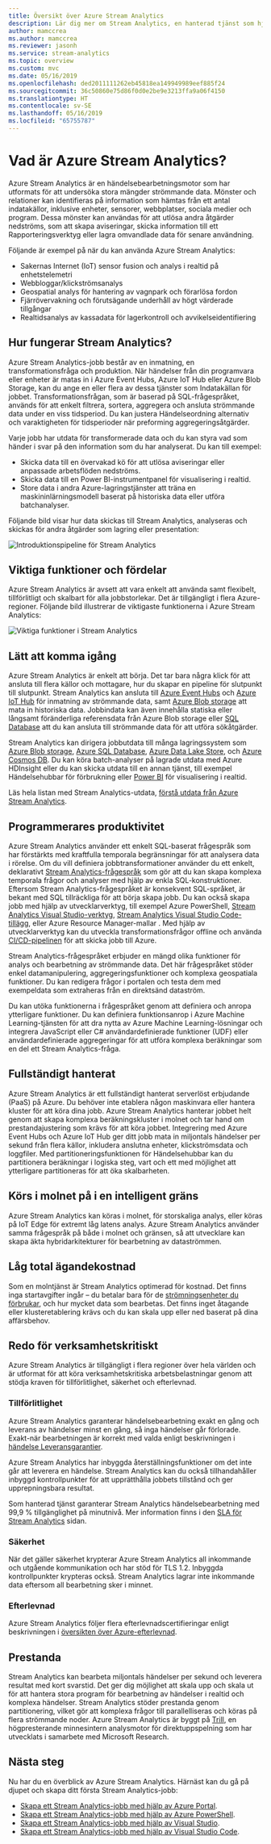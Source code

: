 ```yaml
---
title: Översikt över Azure Stream Analytics
description: Lär dig mer om Stream Analytics, en hanterad tjänst som hjälper dig att analysera data i realtid som skickats från IoT (Internet of Things).
author: mamccrea
ms.author: mamccrea
ms.reviewer: jasonh
ms.service: stream-analytics
ms.topic: overview
ms.custom: mvc
ms.date: 05/16/2019
ms.openlocfilehash: ded2011111262eb45818ea149949989eef885f24
ms.sourcegitcommit: 36c50860e75d86f0d0e2be9e3213ffa9a06f4150
ms.translationtype: HT
ms.contentlocale: sv-SE
ms.lasthandoff: 05/16/2019
ms.locfileid: "65755787"
---
```

# <a name="what-is-azure-stream-analytics"></a>Vad är Azure Stream Analytics?

Azure Stream Analytics är en händelsebearbetningsmotor som har utformats för att undersöka stora mängder strömmande data. Mönster och relationer kan identifieras på information som hämtas från ett antal indatakällor, inklusive enheter, sensorer, webbplatser, sociala medier och program. Dessa mönster kan användas för att utlösa andra åtgärder nedströms, som att skapa aviseringar, skicka information till ett Rapporteringsverktyg eller lagra omvandlade data för senare användning.

Följande är exempel på när du kan använda Azure Stream Analytics:

* Sakernas Internet (IoT) sensor fusion och analys i realtid på enhetstelemetri
* Webbloggar/klickströmsanalys
* Geospatial analys för hantering av vagnpark och förarlösa fordon
* Fjärrövervakning och förutsägande underhåll av högt värderade tillgångar
* Realtidsanalys av kassadata för lagerkontroll och avvikelseidentifiering

## <a name="how-does-stream-analytics-work"></a>Hur fungerar Stream Analytics?

Azure Stream Analytics-jobb består av en inmatning, en transformationsfråga och produktion. När händelser från din programvara eller enheter är matas in i Azure Event Hubs, Azure IoT Hub eller Azure Blob Storage, kan du ange en eller flera av dessa tjänster som Indatakällan för jobbet. Transformationsfrågan, som är baserad på SQL-frågespråket, används för att enkelt filtrera, sortera, aggregera och ansluta strömmande data under en viss tidsperiod. Du kan justera Händelseordning alternativ och varaktigheten för tidsperioder när preforming aggregeringsåtgärder.

Varje jobb har utdata för transformerade data och du kan styra vad som händer i svar på den information som du har analyserat. Du kan till exempel:

* Skicka data till en övervakad kö för att utlösa aviseringar eller anpassade arbetsflöden nedströms.
* Skicka data till en Power BI-instrumentpanel för visualisering i realtid.
* Store data i andra Azure-lagringstjänster att träna en maskininlärningsmodell baserat på historiska data eller utföra batchanalyser.

Följande bild visar hur data skickas till Stream Analytics, analyseras och skickas för andra åtgärder som lagring eller presentation:

![Introduktionspipeline för Stream Analytics](./media/stream-analytics-introduction/stream-analytics-intro-pipeline.png)

## <a name="key-capabilities-and-benefits"></a>Viktiga funktioner och fördelar

Azure Stream Analytics är avsett att vara enkelt att använda samt flexibelt, tillförlitligt och skalbart för alla jobbstorlekar. Det är tillgängligt i flera Azure-regioner. Följande bild illustrerar de viktigaste funktionerna i Azure Stream Analytics:

![Viktiga funktioner i Stream Analytics](./media/stream-analytics-introduction/stream-analytics-key-capabilities.png)

## <a name="ease-of-getting-started"></a>Lätt att komma igång

Azure Stream Analytics är enkelt att börja. Det tar bara några klick för att ansluta till flera källor och mottagare, hur du skapar en pipeline för slutpunkt till slutpunkt. Stream Analytics kan ansluta till [Azure Event Hubs](/azure/event-hubs/) och [Azure IoT Hub](/azure/iot-hub/) för inmatning av strömmande data, samt [Azure Blob storage](/azure/storage/storage-introduction) att mata in historiska data. Jobbindata kan även innehålla statiska eller långsamt föränderliga referensdata från Azure Blob storage eller [SQL Database](stream-analytics-use-reference-data.md#azure-sql-database-preview) att du kan ansluta till strömmande data för att utföra sökåtgärder.

Stream Analytics kan dirigera jobbutdata till många lagringssystem som [Azure Blob storage](/azure/storage/storage-introduction), [Azure SQL Database](/azure/sql-database/), [Azure Data Lake Store](/azure/data-lake-store/), och [Azure Cosmos DB](/azure/cosmos-db/introduction). Du kan köra batch-analyser på lagrade utdata med Azure HDInsight eller du kan skicka utdata till en annan tjänst, till exempel Händelsehubbar för förbrukning eller [Power BI](https://docs.microsoft.com/power-bi/) för visualisering i realtid.

Läs hela listan med Stream Analytics-utdata, [förstå utdata från Azure Stream Analytics](stream-analytics-define-outputs.md).

## <a name="programmer-productivity"></a>Programmerares produktivitet

Azure Stream Analytics använder ett enkelt SQL-baserat frågespråk som har förstärkts med kraftfulla temporala begränsningar för att analysera data i rörelse. Om du vill definiera jobbtransformationer använder du ett enkelt, deklarativt [Stream Analytics-frågespråk](https://docs.microsoft.com/stream-analytics-query/stream-analytics-query-language-reference) som gör att du kan skapa komplexa temporala frågor och analyser med hjälp av enkla SQL-konstruktioner. Eftersom Stream Analytics-frågespråket är konsekvent SQL-språket, är bekant med SQL tillräckliga för att börja skapa jobb. Du kan också skapa jobb med hjälp av utvecklarverktyg, till exempel Azure PowerShell, [Stream Analytics Visual Studio-verktyg](stream-analytics-tools-for-visual-studio-install.md), [Stream Analytics Visual Studio Code-tillägg](quick-create-vs-code.md), eller Azure Resource Manager-mallar . Med hjälp av utvecklarverktyg kan du utveckla transformationsfrågor offline och använda [CI/CD-pipelinen](stream-analytics-tools-for-visual-studio-cicd.md) för att skicka jobb till Azure.

Stream Analytics-frågespråket erbjuder en mängd olika funktioner för analys och bearbetning av strömmande data. Det här frågespråket stöder enkel datamanipulering, aggregeringsfunktioner och komplexa geospatiala funktioner. Du kan redigera frågor i portalen och testa dem med exempeldata som extraheras från en direktsänd dataström.

Du kan utöka funktionerna i frågespråket genom att definiera och anropa ytterligare funktioner. Du kan definiera funktionsanrop i Azure Machine Learning-tjänsten för att dra nytta av Azure Machine Learning-lösningar och integrera JavaScript eller C# användardefinierade funktioner (UDF) eller användardefinierade aggregeringar för att utföra komplexa beräkningar som en del ett Stream Analytics-fråga.

## <a name="fully-managed"></a>Fullständigt hanterat

Azure Stream Analytics är ett fullständigt hanterat serverlöst erbjudande (PaaS) på Azure. Du behöver inte etablera någon maskinvara eller hantera kluster för att köra dina jobb. Azure Stream Analytics hanterar jobbet helt genom att skapa komplexa beräkningskluster i molnet och tar hand om prestandajustering som krävs för att köra jobbet. Integrering med Azure Event Hubs och Azure IoT Hub ger ditt jobb mata in miljontals händelser per sekund från flera källor, inkludera anslutna enheter, klickströmsdata och loggfiler. Med partitioneringsfunktionen för Händelsehubbar kan du partitionera beräkningar i logiska steg, vart och ett med möjlighet att ytterligare partitioneras för att öka skalbarheten.

## <a name="run-in-the-cloud-on-in-the-intelligent-edge"></a>Körs i molnet på i en intelligent gräns

Azure Stream Analytics kan köras i molnet, för storskaliga analys, eller köras på IoT Edge för extremt låg latens analys. Azure Stream Analytics använder samma frågespråk på både i molnet och gränsen, så att utvecklare kan skapa äkta hybridarkitekturer för bearbetning av dataströmmen.

## <a name="low-total-cost-of-ownership"></a>Låg total ägandekostnad

Som en molntjänst är Stream Analytics optimerad för kostnad. Det finns inga startavgifter ingår – du betalar bara för de [strömningsenheter du förbrukar](stream-analytics-streaming-unit-consumption.md), och hur mycket data som bearbetas. Det finns inget åtagande eller klusteretablering krävs och du kan skala upp eller ned baserat på dina affärsbehov.

## <a name="mission-critical-ready"></a>Redo för verksamhetskritiskt

Azure Stream Analytics är tillgängligt i flera regioner över hela världen och är utformat för att köra verksamhetskritiska arbetsbelastningar genom att stödja kraven för tillförlitlighet, säkerhet och efterlevnad.

### <a name="reliability"></a>Tillförlitlighet

Azure Stream Analytics garanterar händelsebearbetning exakt en gång och leverans av händelser minst en gång, så inga händelser går förlorade. Exakt-när bearbetningen är korrekt med valda enligt beskrivningen i [händelse Leveransgarantier](/stream-analytics-query/event-delivery-guarantees-azure-stream-analytics).

Azure Stream Analytics har inbyggda återställningsfunktioner om det inte går att leverera en händelse. Stream Analytics kan du också tillhandahåller inbyggd kontrollpunkter för att upprätthålla jobbets tillstånd och ger upprepningsbara resultat.

Som hanterad tjänst garanterar Stream Analytics händelsebearbetning med 99,9 % tillgänglighet på minutnivå. Mer information finns i den [SLA för Stream Analytics](https://azure.microsoft.com/support/legal/sla/stream-analytics/v1_0/) sidan. 

### <a name="security"></a>Säkerhet

När det gäller säkerhet krypterar Azure Stream Analytics all inkommande och utgående kommunikation och har stöd för TLS 1.2. Inbyggda kontrollpunkter krypteras också. Stream Analytics lagrar inte inkommande data eftersom all bearbetning sker i minnet.

### <a name="compliance"></a>Efterlevnad

Azure Stream Analytics följer flera efterlevnadscertifieringar enligt beskrivningen i [översikten över Azure-efterlevnad](https://gallery.technet.microsoft.com/Overview-of-Azure-c1be3942). 

## <a name="performance"></a>Prestanda

Stream Analytics kan bearbeta miljontals händelser per sekund och leverera resultat med kort svarstid. Det ger dig möjlighet att skala upp och skala ut för att hantera stora program för bearbetning av händelser i realtid och komplexa händelser. Stream Analytics stöder prestanda genom partitionering, vilket gör att komplexa frågor till parallelliseras och köras på flera strömmande noder. Azure Stream Analytics är byggt på [Trill](https://github.com/Microsoft/Trill), en högpresterande minnesintern analysmotor för direktuppspelning som har utvecklats i samarbete med Microsoft Research.

## <a name="next-steps"></a>Nästa steg

Nu har du en överblick av Azure Stream Analytics. Härnäst kan du gå på djupet och skapa ditt första Stream Analytics-jobb:

* [Skapa ett Stream Analytics-jobb med hjälp av Azure Portal](stream-analytics-quick-create-portal.md).
* [Skapa ett Stream Analytics-jobb med hjälp av Azure PowerShell](stream-analytics-quick-create-powershell.md).
* [Skapa ett Stream Analytics-jobb med hjälp av Visual Studio](stream-analytics-quick-create-vs.md).
* [Skapa ett Stream Analytics-jobb med hjälp av Visual Studio Code](quick-create-vs-code.md).
